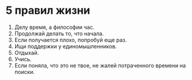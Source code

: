 # 5 правил жизни

1. Делу время, а философии чаc.
2. Продолжай делать то, что начала.
3. Если получается плохо, попробуй еще раз.
4. Ищи поддержки у единомышленников.
5. Отдыхай.
6. Учись.
7. Если поняла, что это не твое, не жалей потраченного времени на поиски.

